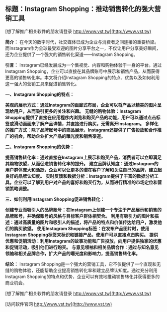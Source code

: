 ## **标题：Instagram Shopping：推动销售转化的强大营销工具**

[想了解推广相关软件的朋友请登录 http://www.vst.tw](http://www.vst.tw)

**简介：**
在今天的数字时代，社交媒体已成为企业与消费者之间连接的重要桥梁。而Instagram作为全球最受欢迎的图片分享平台之一，不仅让用户分享美好瞬间，还为企业提供了一个强大的销售转化渠道——Instagram Shopping。

**引言：**
Instagram已经发展成为一个集视觉、内容和购物体验于一身的平台。通过Instagram Shopping，企业可以直接在其品牌账号中展示和销售产品，从而获得更高的销售转化率。本文将介绍Instagram Shopping的特点、优势以及如何利用这一强大的营销工具来促进销售转化。

**一、Instagram Shopping的特点：**

**美观的展示方式：通过Instagram的画廊式布局，企业可以将产品以精美的图片呈现给用户，从而吸引更多的关注和兴趣。**
**无缝的购物体验：Instagram Shopping提供了直接在应用程序内浏览和购买产品的功能，用户可以通过点击标签或滑动画面来了解产品详情，并直接进行购买，无需离开Instagram。**
**多样化的推广方式：除了品牌账号中的商品展示，Instagram还提供了广告投放和合作推广的机会，帮助企业扩大产品的曝光度和销售渠道。**

**二、Instagram Shopping的优势：**

**提高销售转化率：通过直接在Instagram上展示和购买产品，消费者可以立即满足其购物欲望，从而促进销售转化率的提升。**
**建立品牌认知度：通过Instagram的用户群体庞大和活跃，企业可以让更多的潜在客户了解和关注自己的品牌，建立起良好的品牌认知度。**
**实时反馈和数据分析：Instagram提供了丰富的数据分析工具，企业可以了解到用户对产品的喜好和购买行为，从而进行精准的市场定位和营销策略调整。**

**三、如何利用Instagram Shopping促进销售转化：**

**创建专业而吸引人的品牌账号：在Instagram上创建一个专注于产品展示和销售的品牌账号，并确保账号的风格与目标客户群体相契合。**
**利用有吸引力的图片和描述：通过高质量的图片和吸引人的描述，将产品的特点和价值传达给用户，激发他们的购买欲望。**
**使用Instagram Shopping标签：在发布产品图片时，使用Instagram Shopping标签来标识和链接产品，使用户可以直接点击购买。**
**提供优惠和促销活动：利用Instagram的故事功能和广告投放，向用户提供独家的优惠和促销活动，吸引他们进行购买。**
**与意见领袖和相关品牌合作：通过与知名意见领袖和相关品牌合作，扩大产品的曝光度和影响力，提高销售转化率。**

**结论：**
Instagram Shopping是一个强大的营销工具，它不仅提供了一个直观和无缝的购物体验，还能帮助企业提高销售转化率和建立品牌认知度。通过充分利用Instagram Shopping的特点和优势，企业可以有效地推动销售转化并获得更多的商业机会。

[想了解推广相关软件的朋友请登录 http://www.vst.tw](http://www.vst.tw)


[访问软件官网 http://www.vst.tw](http://www.vst.tw)
